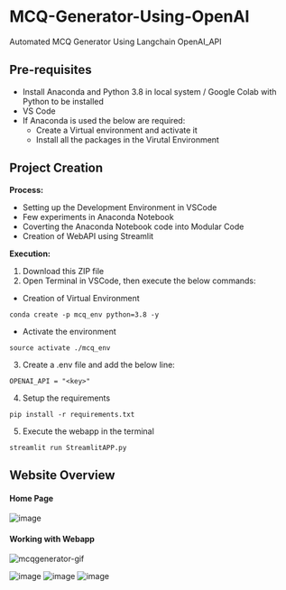 # MCQ-Generator-Using-OpenAI
Automated MCQ Generator Using Langchain OpenAI_API

## Pre-requisites
  - Install Anaconda and Python 3.8 in local system / Google Colab with Python to be installed
  - VS Code
  - If Anaconda is used the below are required:
	  - Create a Virtual environment and activate it
	  - Install all the packages in the Virutal Environment
   
## Project Creation
**Process:**
  - Setting up the Development Environment in VSCode
  - Few experiments in Anaconda Notebook
  - Coverting the Anaconda Notebook code into Modular Code
  - Creation of WebAPI using Streamlit

**Execution:**
1. Download this ZIP file
2. Open Terminal in VSCode, then execute the below commands:
- Creation of Virtual Environment
```
conda create -p mcq_env python=3.8 -y
```
- Activate the environment
```
source activate ./mcq_env
```
3. Create a .env file and add the below line:
```
OPENAI_API = "<key>"
```
4. Setup the requirements
```
pip install -r requirements.txt
```
5. Execute the webapp in the terminal
```
streamlit run StreamlitAPP.py
```

## Website Overview
#### Home Page
![image](https://github.com/Kowshik-407/MCQ-Generator-Using-OpenAI/assets/66817358/14e54bf1-bd49-4111-aad1-3f58b7b02e9b)


#### Working with Webapp
![mcqgenerator-gif](https://github.com/Kowshik-407/MCQ-Generator-Using-OpenAI/assets/66817358/f9a16c6f-66c1-41a1-b22c-d2579eb784eb)

![image](https://github.com/Kowshik-407/MCQ-Generator-Using-OpenAI/assets/66817358/2e6ddccd-5e3c-4c6d-9438-2e57c274144f)
![image](https://github.com/Kowshik-407/MCQ-Generator-Using-OpenAI/assets/66817358/355ab37c-ac27-48fe-ad3e-f3c11ece1b13)
![image](https://github.com/Kowshik-407/MCQ-Generator-Using-OpenAI/assets/66817358/be7012b5-52f5-4005-a44e-a86c0b8be1e2)

